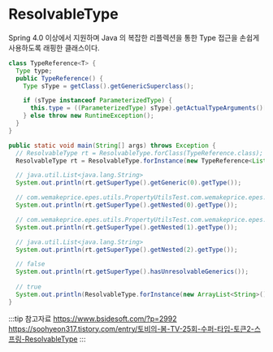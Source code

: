# ResolvableType <Badge text="4.0+"/>

Spring 4.0 이상에서 지원하며 Java 의 복잡한 리플렉션을 통한 Type 접근을 손쉽게 사용하도록 래핑한 클래스이다.

```java
class TypeReference<T> {
  Type type;
  public TypeReference() {
    Type sType = getClass().getGenericSuperclass();

    if (sType instanceof ParameterizedType) {
      this.type = ((ParameterizedType) sType).getActualTypeArguments()[0];
    } else throw new RuntimeException();
  }
}

public static void main(String[] args) throws Exception {
  // ResolvableType rt = ResolvableType.forClass(TypeReference.class);
  ResolvableType rt = ResolvableType.forInstance(new TypeReference<List<String>>() {});

  // java.util.List<java.lang.String>
  System.out.println(rt.getSuperType().getGeneric(0).getType());

  // com.wemakeprice.epes.utils.PropertyUtilsTest.com.wemakeprice.epes.utils.PropertyUtilsTest$TypeReference<java.util.List<java.lang.String>>
  System.out.println(rt.getSuperType().getNested(0).getType());

  // com.wemakeprice.epes.utils.PropertyUtilsTest.com.wemakeprice.epes.utils.PropertyUtilsTest$TypeReference<java.util.List<java.lang.String>>
  System.out.println(rt.getSuperType().getNested(1).getType());

  // java.util.List<java.lang.String>
  System.out.println(rt.getSuperType().getNested(2).getType());

  // false
  System.out.println(rt.getSuperType().hasUnresolvableGenerics());
  
  // true
  System.out.println(ResolvableType.forInstance(new ArrayList<String>()).hasUnresolvableGenerics());
}
```

:::tip 참고자료
<https://www.bsidesoft.com/?p=2992>  
<https://soohyeon317.tistory.com/entry/토비의-봄-TV-25회-수퍼-타입-토큰2-스프링-ResolvableType>
:::
